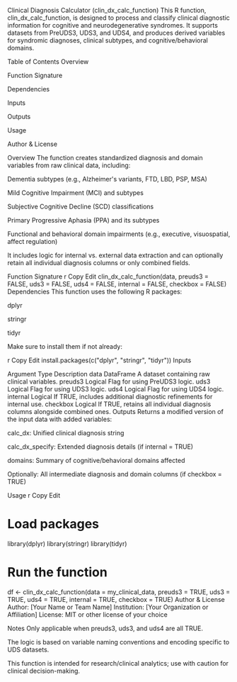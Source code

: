 Clinical Diagnosis Calculator (clin_dx_calc_function)
This R function, clin_dx_calc_function, is designed to process and classify clinical diagnostic information for cognitive and neurodegenerative syndromes. It supports datasets from PreUDS3, UDS3, and UDS4, and produces derived variables for syndromic diagnoses, clinical subtypes, and cognitive/behavioral domains.

Table of Contents
Overview

Function Signature

Dependencies

Inputs

Outputs

Usage

Author & License

Overview
The function creates standardized diagnosis and domain variables from raw clinical data, including:

Dementia subtypes (e.g., Alzheimer's variants, FTD, LBD, PSP, MSA)

Mild Cognitive Impairment (MCI) and subtypes

Subjective Cognitive Decline (SCD) classifications

Primary Progressive Aphasia (PPA) and its subtypes

Functional and behavioral domain impairments (e.g., executive, visuospatial, affect regulation)

It includes logic for internal vs. external data extraction and can optionally retain all individual diagnosis columns or only combined fields.

Function Signature
r
Copy
Edit
clin_dx_calc_function(data, preuds3 = FALSE, uds3 = FALSE, uds4 = FALSE, 
                      internal = FALSE, checkbox = FALSE)
Dependencies
This function uses the following R packages:

dplyr

stringr

tidyr

Make sure to install them if not already:

r
Copy
Edit
install.packages(c("dplyr", "stringr", "tidyr"))
Inputs

Argument	Type	Description
data	DataFrame	A dataset containing raw clinical variables.
preuds3	Logical	Flag for using PreUDS3 logic.
uds3	Logical	Flag for using UDS3 logic.
uds4	Logical	Flag for using UDS4 logic.
internal	Logical	If TRUE, includes additional diagnostic refinements for internal use.
checkbox	Logical	If TRUE, retains all individual diagnosis columns alongside combined ones.
Outputs
Returns a modified version of the input data with added variables:

calc_dx: Unified clinical diagnosis string

calc_dx_specify: Extended diagnosis details (if internal = TRUE)

domains: Summary of cognitive/behavioral domains affected

Optionally: All intermediate diagnosis and domain columns (if checkbox = TRUE)

Usage
r
Copy
Edit
# Load packages
library(dplyr)
library(stringr)
library(tidyr)

# Run the function
df <- clin_dx_calc_function(data = my_clinical_data, preuds3 = TRUE, uds3 = TRUE, uds4 = TRUE, 
                            internal = TRUE, checkbox = TRUE)
Author & License
Author: [Your Name or Team Name]
Institution: [Your Organization or Affiliation]
License: MIT or other license of your choice

Notes
Only applicable when preuds3, uds3, and uds4 are all TRUE.

The logic is based on variable naming conventions and encoding specific to UDS datasets.

This function is intended for research/clinical analytics; use with caution for clinical decision-making.

